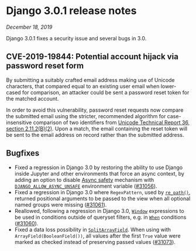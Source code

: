# Django 3.0.1 release notes

*December 18, 2019*

Django 3.0.1 fixes a security issue and several bugs in 3.0.

## CVE-2019-19844: Potential account hijack via password reset form

By submitting a suitably crafted email address making use of Unicode
characters, that compared equal to an existing user email when lower-cased for
comparison, an attacker could be sent a password reset token for the matched
account.

In order to avoid this vulnerability, password reset requests now compare the
submitted email using the stricter, recommended algorithm for case-insensitive
comparison of two identifiers from [Unicode Technical Report 36, section
2.11.2(B)(2)](https://www.unicode.org/reports/tr36/#Recommendations_General). Upon a match, the email containing the reset token will be
sent to the email address on record rather than the submitted address.

## Bugfixes

* Fixed a regression in Django 3.0 by restoring the ability to use Django
  inside Jupyter and other environments that force an async context, by adding
  an option to disable [Async safety](../topics/async.md#async-safety) mechanism with
  [`DJANGO_ALLOW_ASYNC_UNSAFE`](../topics/async.md#envvar-DJANGO_ALLOW_ASYNC_UNSAFE) environment variable ([#31056](https://code.djangoproject.com/ticket/31056)).
* Fixed a regression in Django 3.0 where `RegexPattern`, used by
  [`re_path()`](../ref/urls.md#django.urls.re_path), returned positional arguments to be passed to
  the view when all optional named groups were missing ([#31061](https://code.djangoproject.com/ticket/31061)).
* Reallowed, following a regression in Django 3.0,
  [`Window`](../ref/models/expressions.md#django.db.models.expressions.Window) expressions to be used in
  conditions outside of queryset filters, e.g. in
  [`When`](../ref/models/conditional-expressions.md#django.db.models.expressions.When) conditions ([#31060](https://code.djangoproject.com/ticket/31060)).
* Fixed a data loss possibility in
  [`SplitArrayField`](../ref/contrib/postgres/forms.md#django.contrib.postgres.forms.SplitArrayField). When using with
  `ArrayField(BooleanField())`, all values after the first `True` value
  were marked as checked instead of preserving passed values ([#31073](https://code.djangoproject.com/ticket/31073)).
